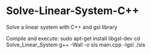 # Solve-Linear-System-C++
Solve a linear system with C++ and gsl library

Compile and execute:
sudo apt-get install libgsl-dev
cd Solve_Linear_System
g++ -Wall -o sls main.cpp -lgsl
./sls
